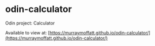 # odin-calculator
Odin project: Calculator

Available to view at: [https://murraymoffatt.github.io/odin-calculator/](https://murraymoffatt.github.io/odin-calculator/)